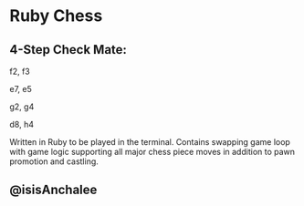 Ruby Chess
============
4-Step Check Mate:
-----------------
f2, f3

e7, e5

g2, g4

d8, h4

Written in Ruby to be played in the terminal. Contains swapping game loop with game logic supporting all major chess piece moves in addition to pawn promotion and castling.

@isisAnchalee
-------------
